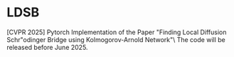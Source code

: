 # LDSB
[CVPR 2025] Pytorch Implementation of the Paper "Finding Local Diffusion Schr\"odinger Bridge using Kolmogorov-Arnold Network"\\
The code will be released before June 2025.
